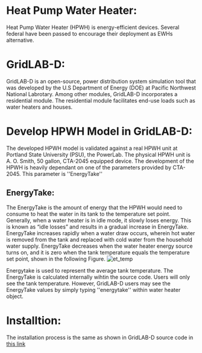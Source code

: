 # Heat Pump Water Heater:
Heat Pump Water Heater (HPWH) is energy-efficient devices. Several federal have been passed to encourage their deployment as EWHs alternative. 
# GridLAB-D:
GridLAB-D is an open-source, power distribution system simulation tool that was developed by the U.S Department of Energy (DOE) at Pacific Northwest National Labrotary. Among other modules, GridLAB-D incorporates a residential module. The residential module facilitates end-use loads such as water heaters and houses.
# Develop HPWH Model in GridLAB-D:
The developed HPWH model is validated against a real HPWH unit at Portland State University (PSU), the PowerLab. The physical HPWH unit is A. O. Smith, 50 gallon, CTA-2045 equipped device. The development of the HPWH is heavily dependant on one of the parameters provided by CTA-2045. This parameter is ''EnergyTake''
## EnergyTake:
The EnergyTake is the amount of energy that the HPWH would need to consume to heat the water in its tank to the temperature set point. Generally, when a water heater is in idle mode, it slowly loses energy. This is known as “idle losses” and results in a gradual increase in EnergyTake. EnergyTake increases rapidly when a water draw occurs, wherein hot water is removed from the tank and replaced with cold water from the household water supply. EnergyTake decreases when the water heater energy source turns on, and it is zero when the tank temperature equals the temperature set point, shown in the following Figure. 
![et_temp](https://user-images.githubusercontent.com/56623148/169650900-8e2e3f1a-be4f-4302-8aec-5ce903b20741.png)

Energytake is used to represent the average tank temperature. The EnergyTake is calculated internally wihtin the source code. Users will only see the tank temperature. However, GridLAB-D users may see the EnergyTake values by simply typing ''energytake'' within water heater object.
# Installtion:
The installation process is the same as shown in GridLAB-D source code in [this link](https://github.com/gridlab-d/gridlab-d/tree/develop)
